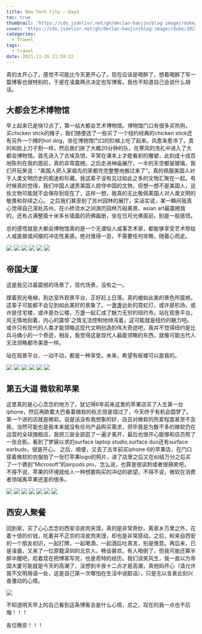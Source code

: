 ```yaml
---
title: New York City - Day2
toc: true
thumbnail: 'https://cdn.jsdelivr.net/gh/declan-haojin/blog-image//duke/20211127031324.png'
cover: 'https://cdn.jsdelivr.net/gh/declan-haojin/blog-image//duke/20211127031324.png'
categories:
  - Travel
tags:
  - travel
date: 2021-11-26 11:59:22
---
```

真的太开心了，感觉不可能比今天更开心了。现在应该是喝醉了，想着喝醉了写一篇博客也很特别的，于是在凌晨两点决定也写博客。我也不知道自己会说什么胡话。

<!--more-->

## 大都会艺术博物馆

早上起来已是快12点了，第一站大都会艺术博物馆。博物馆门口有很多买热狗，买chicken stick的摊子，我们随便选了一些买了一个纽约经典的chicken stick还有另外一个摊的hot dog，坐在博物馆门口的阶梯上吃了起来。风愈来愈冷了，真的和脸上刀子割一样。然后我们排了大概20分钟的队，在寒风的洗礼中进入了大都会博物馆。首先进入了古埃及馆，平常在课本上才能看到的雕塑，此刻成十成百地陈列在我的面前，真的非常震撼。之后走进神庙展厅，一半的天空都是玻璃，我们开玩笑说：“美国人把人家祖先的家都完完整整地搬过来了”。真的佩服美国人对于人类文明历史的痴迷和珍藏。我这辈子没有见过如此之多的文物汇聚在一起。有时候真的觉得，我们中国人谴责美国人掠夺中国的文物，但想一想不是美国人，这些文物可能就不会保存到现在了，这样一想，我真的无比敬佩美国人对人类文明的敬畏和存续之心。
之后我们甚至到了苏州园林的展厅，实话实说，某一瞬间我真心觉得自己深处苏州，在小桥流水之间游历园林万般美景。asian art最震撼我的，还有占满整面十米多长墙面的药佛画册，坐在日月光佛面前，别是一般感悟。

总的感悟就是大都会博物馆真的是一个无谓俗人或事艺术家，都能够享受艺术带给人或直接或间接的冲击性美感。绝对值得一逛，不需要任何攻略，随着心而走。

<div class="justified-gallery">

![](https://cdn.jsdelivr.net/gh/declan-haojin/blog-image//duke/20211127022211.png)
![](https://cdn.jsdelivr.net/gh/declan-haojin/blog-image//duke/20211127024055.png)
![](https://cdn.jsdelivr.net/gh/declan-haojin/blog-image//duke/20211127024120.png)
![](https://cdn.jsdelivr.net/gh/declan-haojin/blog-image//duke/20211127024141.png)
![](https://cdn.jsdelivr.net/gh/declan-haojin/blog-image//duke/20211127024225.png)
![](https://cdn.jsdelivr.net/gh/declan-haojin/blog-image//duke/20211127024436.png)

</div>


## 帝国大厦
这是我见过最震撼的场景了，现代场景，没有之一。

撑着观光电梯，到达室外观景平台，正好赶上日落。真的被如此美的景色所震撼，这辈子可能都不会见到如此美好的景象了。一盏盏远处的霓虹灯，或许是机场，或许是住宅楼，或许是办公楼，万盏一起汇成了魅力无穷的纽约市。站在观景平台，风无情地刮着，内心的震惊`之情无法控制地倾泻着，这可能就是纽约的魅力吧。或许只有现代的人类才能领略这现代文明创造的伟大奇迹吧，我并不觉得纽约是比兵马俑小的一个奇迹，相反，我觉得这是现代人最能领略的东西，就像可能古代人无法领略都市美景一样。

站在观景平台，一动不动，都是一种享受。未来，希望有栋楼可以是我的。

<div class="justified-gallery">

![](https://cdn.jsdelivr.net/gh/declan-haojin/blog-image//duke/20211127024619.png)
![](https://cdn.jsdelivr.net/gh/declan-haojin/blog-image//duke/20211127024656.png)
![](https://cdn.jsdelivr.net/gh/declan-haojin/blog-image//duke/20211127024537.png)
![](https://cdn.jsdelivr.net/gh/declan-haojin/blog-image//duke/20211127024716.png)
![](https://cdn.jsdelivr.net/gh/declan-haojin/blog-image//duke/20211127024801.png)
![](https://cdn.jsdelivr.net/gh/declan-haojin/blog-image//duke/20211127031305.png)
</div>

## 第五大道 微软和苹果
这里真的是心心念念的地方了。犹记得6年前来这里的苹果店买了人生第一台iphone，然后再欧着大巴看着微软的标志但是错过了，今天终于有机会圆梦了。第一个进的店就是微软。说是话没有我想象的好，店员对微软的热爱程度甚至不及我，当然可能也是我本来就没有任何产品购买需求，但毕竟是为数不多的微软仍在运营的全球旗舰店，我把三层全部逛了一遍才离开，最后也很开心能够和店员照了一张合影。看到了梦寐以求的surface laptop studio,surface duo还有surface earbuds，很是开心。
之后，顺便，又去了五年前买iphone 6的苹果店，在门口穿着微软的衣服拍了一张打苹果logo的照片，进了店里之后又在纠结万分之后买了一个镌刻“Microsoft”的airpods pro，怎么说，也算是很讽刺或者很搞笑吧。
不得不说，苹果的环境就给人一种想要购买的冲动的欲望。不得不说，微软在消费者领域离苹果还差的很多。


<div class="justified-gallery">

![](https://cdn.jsdelivr.net/gh/declan-haojin/blog-image//duke/20211127025316.png)
![](https://cdn.jsdelivr.net/gh/declan-haojin/blog-image//duke/20211127025443.png)
![](https://cdn.jsdelivr.net/gh/declan-haojin/blog-image//duke/20211127025459.png)
![](https://cdn.jsdelivr.net/gh/declan-haojin/blog-image//duke/20211127025520.png)
![](https://cdn.jsdelivr.net/gh/declan-haojin/blog-image//duke/20211127025539.png)
![](https://cdn.jsdelivr.net/gh/declan-haojin/blog-image//duke/20211127025600.png)
![](https://cdn.jsdelivr.net/gh/declan-haojin/blog-image//duke/20211127025616.png)
</div>


## 西安人聚餐
回到家，买了心心念念的西安凉皮肉夹馍，真的是非常奇妙。离家乡万里之外，花着十倍的价钱，吃着并不正宗的凉皮肉夹馍，却也是非常感动。之后，和来自西安的一个朋友初识，一起打牌，一起喝酒，一起酒后吐真言，别是惬意。再后来，已是凌晨，又来了一位原籍深圳的北京人，畅谈甚欢。有人喝倒了，但我可能还算半醉半醒吧，趁着现在把博客写完，也是奇特的经历。我们谈笑风生，我一直以为帝国大厦可能就是今天的高潮了，没想到半夜十二点才是高潮，真他妈开心（请允许我不文明用语一处，这是自己第一次哪怕在生活中说脏话），只是无以言表此刻兴奋激动的心情。

![](https://cdn.jsdelivr.net/gh/declan-haojin/blog-image//duke/20211127031125.png)

不知道明天早上的自己看到这条博客会是什么心情，总之，现在的我一点也不后悔！！！

各位晚安！！！

